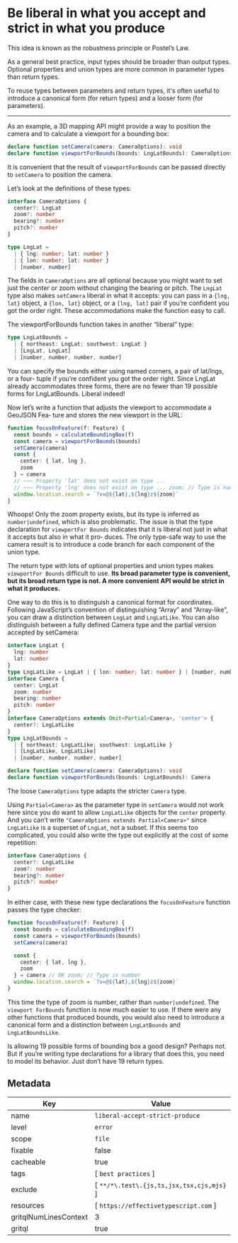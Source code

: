 # Be liberal in what you accept and strict in what you produce

This idea is known as the robustness principle or Postel’s Law.

As a general best practice, input types should be broader than output types. Optional properties and union types are more common in parameter types than return types.

To reuse types between parameters and return types, it's often useful to introduce a canonical form (for return types) and a looser form (for parameters).

---

As an example, a 3D mapping API might provide a way to position the camera and to calculate a viewport for a bounding box:

```ts
declare function setCamera(camera: CameraOptions): void
declare function viewportForBounds(bounds: LngLatBounds): CameraOptions
```

It is convenient that the result of `viewportForBounds` can be passed directly to `setCamera` to position the camera.

Let’s look at the definitions of these types:

```ts
interface CameraOptions {
  center?: LngLat
  zoom?: number
  bearing?: number
  pitch?: number
}

type LngLat =
  | { lng: number; lat: number }
  | { lon: number; lat: number }
  | [number, number]
```

The fields in `CameraOptions` are all optional because you might want to set just the center or zoom without changing the bearing or pitch. The `LngLat` type also makes `setCamera` liberal in what it accepts: you can pass in a `{lng, lat}` object, a `{lon, lat}` object, or a `[lng, lat]` pair if you’re confident you got the order right. These accommodations make the function easy to call.

The viewportForBounds function takes in another “liberal” type:

```ts
type LngLatBounds =
  | { northeast: LngLat; southwest: LngLat }
  | [LngLat, LngLat]
  | [number, number, number, number]
```

You can specify the bounds either using named corners, a pair of lat/lngs, or a four- tuple if you’re confident you got the order right. Since LngLat already accommodates three forms, there are no fewer than 19 possible forms for LngLatBounds. Liberal indeed!

Now let’s write a function that adjusts the viewport to accommodate a GeoJSON Fea‐ ture and stores the new viewport in the URL:

```ts
function focusOnFeature(f: Feature) {
  const bounds = calculateBoundingBox(f)
  const camera = viewportForBounds(bounds)
  setCamera(camera)
  const {
    center: { lat, lng },
    zoom
  } = camera
  // ~~~ Property 'lat' does not exist on type ...
  // ~~~ Property 'lng' does not exist on type ... zoom; // Type is number | undefined
  window.location.search = `?v=@${lat},${lng}z${zoom}`
}
```

Whoops! Only the zoom property exists, but its type is inferred as `number|undefined`, which is also problematic. The issue is that the type declaration for `viewportFor Bounds` indicates that it is liberal not just in what it accepts but also in what it pro‐ duces. The only type-safe way to use the camera result is to introduce a code branch for each component of the union type.

The return type with lots of optional properties and union types makes `viewportFor Bounds` difficult to use. **Its broad parameter type is convenient, but its broad return type is not. A more convenient API would be strict in what it produces.**

One way to do this is to distinguish a canonical format for coordinates. Following JavaScript’s convention of distinguishing “Array” and “Array-like”, you can draw a distinction between `LngLat` and `LngLatLike`. You can also distinguish between a fully defined Camera type and the partial version accepted by setCamera:

```ts
interface LngLat {
  lng: number
  lat: number
}
type LngLatLike = LngLat | { lon: number; lat: number } | [number, number]
interface Camera {
  center: LngLat
  zoom: number
  bearing: number
  pitch: number
}
interface CameraOptions extends Omit<Partial<Camera>, 'center'> {
  center?: LngLatLike
}
type LngLatBounds =
  | { northeast: LngLatLike; southwest: LngLatLike }
  | [LngLatLike, LngLatLike]
  | [number, number, number, number]

declare function setCamera(camera: CameraOptions): void
declare function viewportForBounds(bounds: LngLatBounds): Camera
```

The loose `CameraOptions` type adapts the stricter `Camera` type.

Using `Partial<Camera>` as the parameter type in `setCamera` would not work here since you do want to allow `LngLatLike` objects for the `center` property. And you can’t write `"CameraOptions extends Partial<Camera>"` since `LngLatLike` is a superset of `LngLat`, not a subset. If this seems too complicated, you could also write the type out explicitly at the cost of some repetition:

```ts
interface CameraOptions {
  center?: LngLatLike
  zoom?: number
  bearing?: number
  pitch?: number
}
```

In either case, with these new type declarations the `focusOnFeature` function passes the type checker:

```ts
function focusOnFeature(f: Feature) {
  const bounds = calculateBoundingBox(f)
  const camera = viewportForBounds(bounds)
  setCamera(camera)

  const {
    center: { lat, lng },
    zoom
  } = camera // OK zoom; // Type is number
  window.location.search = `?v=@${lat},${lng}z${zoom}`
}
```

This time the type of zoom is number, rather than `number|undefined`. The `viewport ForBounds` function is now much easier to use. If there were any other functions that produced bounds, you would also need to introduce a canonical form and a distinction between `LngLatBounds` and `LngLatBoundsLike`.

Is allowing 19 possible forms of bounding box a good design? Perhaps not. But if you’re writing type declarations for a library that does this, you need to model its behavior. Just don’t have 19 return types.

## Metadata

| Key                   | Value                                     |
| --------------------- | ----------------------------------------- |
| name                  | `liberal-accept-strict-produce`           |
| level                 | `error`                                   |
| scope                 | `file`                                    |
| fixable               | false                                     |
| cacheable             | true                                      |
| tags                  | [ `best practices` ]                      |
| exclude               | [ `**/*\.test\.{js,ts,jsx,tsx,cjs,mjs}` ] |
| resources             | [ `https://effectivetypescript.com` ]     |
| gritqlNumLinesContext | 3                                         |
| gritql                | true                                      |

